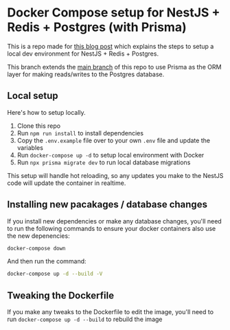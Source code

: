 # Docker Compose setup for NestJS + Redis + Postgres (with Prisma)

This is a repo made for [this blog post](https://www.tomray.dev/nestjs-docker-compose-postgres) which explains the steps to setup a local dev environment for NestJS + Redis + Postgres.

This branch extends the [main branch](https://github.com/tomwray13/nest-docker-postgres-prisma) of this repo to use Prisma as the ORM layer for making reads/writes to the Postgres database.

## Local setup

Here's how to setup locally.

1. Clone this repo
2. Run `npm run install` to install dependencies
3. Copy the `.env.example` file over to your own `.env` file and update the variables
4. Run `docker-compose up -d` to setup local environment with Docker
5. Run `npx prisma migrate dev` to run local database migrations

This setup will handle hot reloading, so any updates you make to the NestJS code will update the container in realtime. 

## Installing new pacakages / database changes

If you install new dependencies or make any database changes, you'll need to run the following commands to ensure your docker containers also use the new depenencies: 

```bash
docker-compose down
```

And then run the command:

```bash
docker-compose up -d --build -V
```

## Tweaking the Dockerfile

If you make any tweaks to the Dockerfile to edit the image, you'll need to run `docker-compose up -d --build` to rebuild the image
